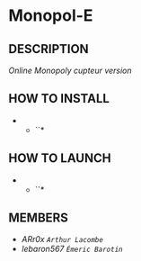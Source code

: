 # Monopol-E

## **DESCRIPTION** 

*Online Monopoly cupteur version*


## **HOW TO INSTALL** 

- * ``*


## **HOW TO LAUNCH** 

- * ``*




## **MEMBERS** 
- *ARr0x `Arthur Lacombe`*
- *lebaron567 `Émeric Barotin`*
